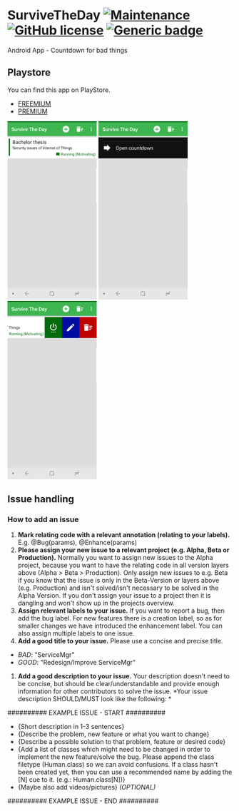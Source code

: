 


# SurviveTheDay  [![Maintenance](https://img.shields.io/badge/Maintained%3F-no-red.svg)](https://bitbucket.org/lbesson/ansi-colors) [![GitHub license](https://img.shields.io/github/license/wsdt/SurviveTheDay.svg)](https://github.com/wsdt/SurviveTheDay/blob/master/LICENSE) [![Generic badge](https://img.shields.io/badge/In-Java-RED.svg)](https://www.java.com/)
Android App - Countdown for bad things 

## Playstore
You can find this app on PlayStore. 
- [FREEMIUM](https://play.google.com/store/apps/details?id=kevkevin.wsdt.tagueberstehen)
- [PREMIUM](https://play.google.com/store/apps/details?id=kevkevin.wsdt.tagueberstehen.paid)

<img src="https://github.com/wsdt/SurviveTheDay/blob/master/_DEVELOPERS/someScreenshots/english/Screenshot_20180316-214200.png?raw=true" width="200" /> <img src="https://github.com/wsdt/SurviveTheDay/blob/master/_DEVELOPERS/someScreenshots/english/Screenshot_20180316-214209.png?raw=true" width="200" /> <img src="https://github.com/wsdt/SurviveTheDay/blob/master/_DEVELOPERS/someScreenshots/english/Screenshot_20180316-214216.png?raw=true" width="200" />

## Issue handling
### How to add an issue
1. **Mark relating code with a relevant annotation (relating to your labels).** E.g. @Bug(params), @Enhance(params)
1. **Please assign your new issue to a relevant project (e.g. Alpha, Beta or Production).** Normally you want to assign new issues to the Alpha project, because you want to have the relating code in all version layers above (Alpha > Beta > Production). Only assign new issues to e.g. Beta if you know that the issue is only in the Beta-Version or layers above (e.g. Production) and isn't solved/isn't necessary to be solved in the Alpha Version. If you don't assign your issue to a project then it is dangling and won't show up in the projects overview. 
1. **Assign relevant labels to your issue.** If you want to report a bug, then add the bug label. For new features there is a creation label, so as for smaller changes we have introduced the enhancement label. You can also assign multiple labels to one issue. 
1. **Add a good title to your issue.** Please use a concise and precise title. 
  * *BAD*: "ServiceMgr"
  * *GOOD*: "Redesign/Improve ServiceMgr"
1. **Add a good description to your issue.** Your description doesn't need to be concise, but should be clear/understandable and provide enough information for other contributors to solve the issue. *Your issue description SHOULD/MUST look like the following: *

########## EXAMPLE ISSUE - START ##########
- {Short description in 1-3 sentences}
- {Describe the problem, new feature or what you want to change}
- {Describe a possible solution to that problem, feature or desired code}
- {Add a list of classes which might need to be changed in order to implement the new feature/solve the bug. Please append the class filetype (Human.class) so we can avoid confusions. If a class hasn't been created yet, then you can use a recommended name by adding the [N] cue to it. (e.g.: Human.class[N])}
- {Maybe also add videos/pictures} *(OPTIONAL)*

########## EXAMPLE ISSUE - END ##########
